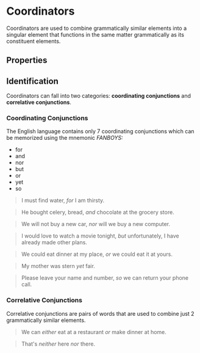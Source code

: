 # Coordinators
<!-- +elementInfo -->
<!-- !coordinator -->
Coordinators are used to combine grammatically similar elements into a singular element that functions in the same matter grammatically as its constituent elements.
<!-- !coordinator -->

## Properties
<!-- +propertySummary -->

## Identification
Coordinators can fall into two categories: **coordinating conjunctions** and **correlative conjunctions**.

### Coordinating Conjunctions
The English language contains only 7 coordinating conjunctions which can be memorized using the mnemonic *FANBOYS:*
- for
- and
- nor
- but
- or
- yet
- so

<!-- *coordinator.coord_for -->
> I must find water, *for* I am thirsty.

<!-- *coordinator.coord_and -->
> He bought celery, bread, *and* chocolate at the grocery store.

<!-- *coordinator.coord_nor -->
> We will not buy a new car, *nor* will we buy a new computer.

<!-- *coordinator.coord_but -->
> I would love to watch a movie tonight, *but* unfortunately, I have already made other plans.

> We could eat dinner at my place, *or* we could eat it at yours.

> My mother was stern *yet* fair.

> Please leave your name and number, *so* we can return your phone call.

### Correlative Conjunctions
Correlative conjunctions are pairs of words that are used to combine just 2 grammatically similar elements.

> We can *either* eat at a restaurant *or* make dinner at home.

> That's *neither* here *nor* there.